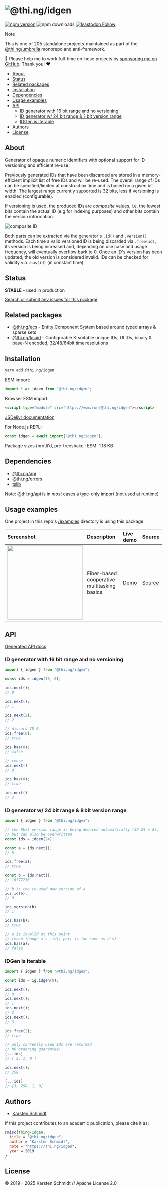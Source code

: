 <!-- This file is generated - DO NOT EDIT! -->
<!-- Please see: https://github.com/thi-ng/umbrella/blob/develop/CONTRIBUTING.md#changes-to-readme-files -->
# ![@thi.ng/idgen](https://raw.githubusercontent.com/thi-ng/umbrella/develop/assets/banners/thing-idgen.svg?f9691d54)

[![npm version](https://img.shields.io/npm/v/@thi.ng/idgen.svg)](https://www.npmjs.com/package/@thi.ng/idgen)
![npm downloads](https://img.shields.io/npm/dm/@thi.ng/idgen.svg)
[![Mastodon Follow](https://img.shields.io/mastodon/follow/109331703950160316?domain=https%3A%2F%2Fmastodon.thi.ng&style=social)](https://mastodon.thi.ng/@toxi)

> [!NOTE]
> This is one of 205 standalone projects, maintained as part
> of the [@thi.ng/umbrella](https://github.com/thi-ng/umbrella/) monorepo
> and anti-framework.
>
> 🚀 Please help me to work full-time on these projects by [sponsoring me on
> GitHub](https://github.com/sponsors/postspectacular). Thank you! ❤️

- [About](#about)
- [Status](#status)
- [Related packages](#related-packages)
- [Installation](#installation)
- [Dependencies](#dependencies)
- [Usage examples](#usage-examples)
- [API](#api)
  - [ID generator with 16 bit range and no versioning](#id-generator-with-16-bit-range-and-no-versioning)
  - [ID generator w/ 24 bit range & 8 bit version range](#id-generator-w-24-bit-range--8-bit-version-range)
  - [IDGen is iterable](#idgen-is-iterable)
- [Authors](#authors)
- [License](#license)

## About

Generator of opaque numeric identifiers with optional support for ID versioning and efficient re-use.

Previously generated IDs that have been discarded are stored in a
memory-efficient implicit list of free IDs and will be re-used. The
overall range of IDs can be specified/limited at construction time and
is based on a given bit width. The largest range currently supported is
32 bits, less if versioning is enabled (configurable).

If versioning is used, the produced IDs are *composite* values, i.e. the
lowest bits contain the actual ID (e.g for indexing purposes) and other
bits contain the version information.

![composite ID](https://raw.githubusercontent.com/thi-ng/umbrella/develop/assets/idgen/composite-id.png)

Both parts can be extracted via the generator's `.id()` and `.version()`
methods. Each time a valid versioned ID is being discarded via
`.free(id)`, its version is being increased and, depending on use case
and usage frequency, will eventually overflow back to 0. Once an ID's
version has been updated, the old version is considered invalid. IDs can
be checked for validity via `.has(id)` (in constant time).

## Status

**STABLE** - used in production

[Search or submit any issues for this package](https://github.com/thi-ng/umbrella/issues?q=%5Bidgen%5D+in%3Atitle)

## Related packages

- [@thi.ng/ecs](https://github.com/thi-ng/umbrella/tree/develop/packages/ecs) - Entity Component System based around typed arrays & sparse sets
- [@thi.ng/ksuid](https://github.com/thi-ng/umbrella/tree/develop/packages/ksuid) - Configurable K-sortable unique IDs, ULIDs, binary & base-N encoded, 32/48/64bit time resolutions

## Installation

```bash
yarn add @thi.ng/idgen
```

ESM import:

```ts
import * as idgen from "@thi.ng/idgen";
```

Browser ESM import:

```html
<script type="module" src="https://esm.run/@thi.ng/idgen"></script>
```

[JSDelivr documentation](https://www.jsdelivr.com/)

For Node.js REPL:

```js
const idgen = await import("@thi.ng/idgen");
```

Package sizes (brotli'd, pre-treeshake): ESM: 1.18 KB

## Dependencies

- [@thi.ng/api](https://github.com/thi-ng/umbrella/tree/develop/packages/api)
- [@thi.ng/errors](https://github.com/thi-ng/umbrella/tree/develop/packages/errors)
- [tslib](https://www.typescriptlang.org/)

Note: @thi.ng/api is in _most_ cases a type-only import (not used at runtime)

## Usage examples

One project in this repo's
[/examples](https://github.com/thi-ng/umbrella/tree/develop/examples)
directory is using this package:

| Screenshot                                                                                                          | Description                                 | Live demo                                          | Source                                                                          |
|:--------------------------------------------------------------------------------------------------------------------|:--------------------------------------------|:---------------------------------------------------|:--------------------------------------------------------------------------------|
| <img src="https://raw.githubusercontent.com/thi-ng/umbrella/develop/assets/examples/fiber-basics.png" width="240"/> | Fiber-based cooperative multitasking basics | [Demo](https://demo.thi.ng/umbrella/fiber-basics/) | [Source](https://github.com/thi-ng/umbrella/tree/develop/examples/fiber-basics) |

## API

[Generated API docs](https://docs.thi.ng/umbrella/idgen/)

### ID generator with 16 bit range and no versioning

```ts
import { idgen } from "@thi.ng/idgen";

const ids = idgen(16, 0);

ids.next();
// 0

ids.next();
// 1

ids.next(2);
// 2

// discard ID 0
ids.free(0);
// true

ids.has(0);
// false

// reuse
ids.next()
// 0

ids.has(0);
// true

ids.next()
// 3
```

### ID generator w/ 24 bit range & 8 bit version range

```ts
import { idgen } from "@thi.ng/idgen";

// the 8bit version range is being deduced automatically (32-24 = 8),
// but can also be overwritten
const ids = idgen(24);

const a = ids.next();
// 0

ids.free(a);
// true

const b = ids.next();
// 16777216

// b is the re-used new version of a
ids.id(b);
// 0

ids.version(b)
// 1

ids.has(b);
// true

// a is invalid at this point
// (even though a's .id() part is the same as b's)
ids.has(a);
// false
```

### IDGen is iterable

```ts
import { idgen } from "@thi.ng/idgen";

const ids = ig.idgen(8);

ids.next();
// 0
ids.next();
// 1
ids.next();
// 2
ids.next();
// 3

ids.free(2);
// true

// only currently used IDs are returned
// NO ordering guarantee!
[...ids]
// [ 3, 1, 0 ]

ids.next();
// 258

[...ids]
// [3, 258, 1, 0]
```

## Authors

- [Karsten Schmidt](https://thi.ng)

If this project contributes to an academic publication, please cite it as:

```bibtex
@misc{thing-idgen,
  title = "@thi.ng/idgen",
  author = "Karsten Schmidt",
  note = "https://thi.ng/idgen",
  year = 2019
}
```

## License

&copy; 2019 - 2025 Karsten Schmidt // Apache License 2.0
